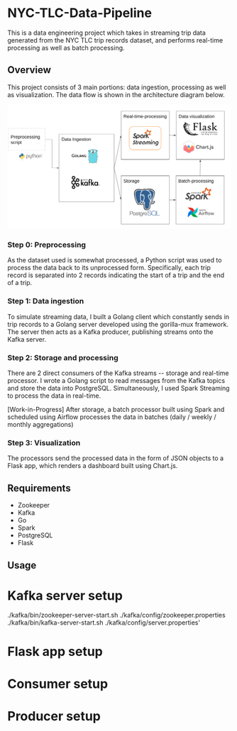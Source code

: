 # NYC-TLC-Data-Pipeline

This is a data engineering project which takes in streaming trip data generated from the NYC TLC trip records dataset, and performs real-time processing as well as batch processing. 

## Overview

This project consists of 3 main portions: data ingestion, processing as well as visualization. The data flow is shown in the architecture diagram below. 

![alt text](https://github.com/sith0008/NYC-TLC-Data-Pipeline/blob/master/architecture.png?raw=true)

### Step 0: Preprocessing

As the dataset used is somewhat processed, a Python script was used to process the data back to its unprocessed form. Specifically, each trip record is separated into 2 records indicating the start of a trip and the end of a trip.

### Step 1: Data ingestion

To simulate streaming data, I built a Golang client which constantly sends in trip records to a Golang server developed using the gorilla-mux framework. The server then acts as a Kafka producer, publishing streams onto the Kafka server. 

### Step 2: Storage and processing

There are 2 direct consumers of the Kafka streams -- storage and real-time processor. I wrote a Golang script to read messages from the Kafka topics and store the data into PostgreSQL. Simultaneously, I used Spark Streaming to process the data in real-time. 

[Work-in-Progress] After storage, a batch processor built using Spark and scheduled using Airflow processes the data in batches (daily / weekly / monthly aggregations)

### Step 3: Visualization

The processors send the processed data in the form of JSON objects to a Flask app, which renders a dashboard built using Chart.js. 


## Requirements

- Zookeeper 
- Kafka
- Go
- Spark
- PostgreSQL
- Flask

## Usage

# Kafka server setup

  ./kafka/bin/zookeeper-server-start.sh ./kafka/config/zookeeper.properties
  ./kafka/bin/kafka-server-start.sh ./kafka/config/server.properties'
  

# Flask app setup

# Consumer setup

# Producer setup




